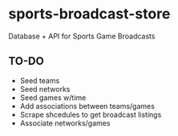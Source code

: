 # sports-broadcast-store
Database + API for Sports Game Broadcasts

## TO-DO
- Seed teams
- Seed networks
- Seed games w/time
- Add associations between teams/games
- Scrape shcedules to get broadcast listings
- Associate networks/games
